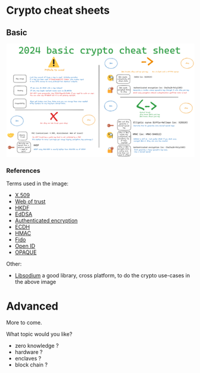 # Crypto cheat sheets

## Basic

![basic](./2024-basic-crypto.png)

### References

Terms used in the image:

- [X.509](https://en.wikipedia.org/wiki/X.509)
- [Web of trust](https://en.wikipedia.org/wiki/Web_of_trust)
- [HKDF](https://en.wikipedia.org/wiki/HKDF)
- [EdDSA](https://en.wikipedia.org/wiki/EdDSA)
- [Authenticated encryption](https://en.wikipedia.org/wiki/Authenticated_encryption)
- [ECDH](https://en.wikipedia.org/wiki/Elliptic-curve_Diffie%E2%80%93Hellman)
- [HMAC](https://en.wikipedia.org/wiki/HMAC)
- [Fido](https://fidoalliance.org/)
- [Open ID](https://fr.wikipedia.org/wiki/OpenID)
- [OPAQUE](https://blog.cloudflare.com/opaque-oblivious-passwords)

Other:

- [Libsodium](https://libsodium.gitbook.io/doc) a good library, cross platform, to do the crypto use-cases in the above image

# Advanced

More to come.

What topic would you like?

- zero knowledge ?
- hardware ?
- enclaves ?
- block chain ?
